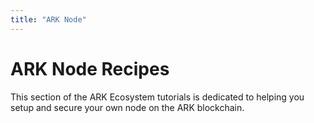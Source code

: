 ```yaml
---
title: "ARK Node"
---
```


# ARK Node Recipes

This section of the ARK Ecosystem tutorials is dedicated to helping you setup and secure your own node on the ARK blockchain.
